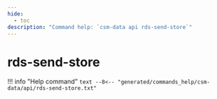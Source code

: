 ```yaml
---
hide:
  - toc
description: "Command help: `csm-data api rds-send-store`"
---
```

# rds-send-store

!!! info "Help command"
    ```text
    --8<-- "generated/commands_help/csm-data/api/rds-send-store.txt"
    ```
